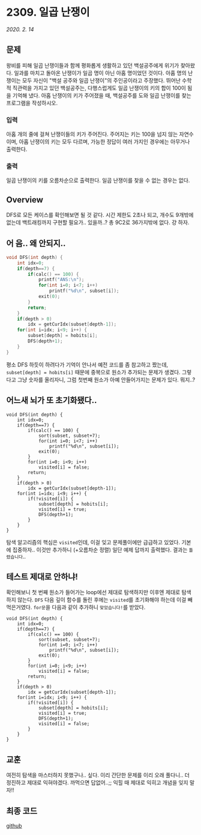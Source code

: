 # 2309. 일곱 난쟁이
*2020. 2. 14*
## 문제
왕비를 피해 일곱 난쟁이들과 함께 평화롭게 생활하고 있던 백설공주에게 위기가 찾아왔다. 일과를 마치고 돌아온 난쟁이가 일곱 명이 아닌 아홉 명이었던 것이다.
아홉 명의 난쟁이는 모두 자신이 "백설 공주와 일곱 난쟁이"의 주인공이라고 주장했다. 뛰어난 수학적 직관력을 가지고 있던 백설공주는, 다행스럽게도 일곱 난쟁이의 키의 합이 100이 됨을 기억해 냈다.
아홉 난쟁이의 키가 주어졌을 때, 백설공주를 도와 일곱 난쟁이를 찾는 프로그램을 작성하시오.
### 입력
아홉 개의 줄에 걸쳐 난쟁이들의 키가 주어진다. 주어지는 키는 100을 넘지 않는 자연수이며, 아홉 난쟁이의 키는 모두 다르며, 가능한 정답이 여러 가지인 경우에는 아무거나 출력한다.
### 출력
일곱 난쟁이의 키를 오름차순으로 출력한다. 일곱 난쟁이를 찾을 수 없는 경우는 없다.

## Overview

DFS로 모든 케이스를 확인해보면 될 것 같다. 시간 제한도 2초나 되고, 개수도 9개밖에 없는데 백트래킹까지 구현할 필요가.. 있을까..? 총 9C2로 36가지밖에 없다. 걍 하자.

## 어 음.. 왜 안되지..
```cpp
void DFS(int depth) {
    int idx=0;
    if(depth==7) {
        if(calc() == 100) {
            printf("ANS:\n");
            for(int i=0; i<7; i++)
                printf("%d\n", subset[i]);
            exit(0);
        }
        return;
    }
    if(depth > 0)
        idx = getCurIdx(subset[depth-1]);
    for(int i=idx; i<9; i++) {
        subset[depth] = hobits[i];
        DFS(depth+1);
    }
}
```
평소 DFS 하듯이 하려다가 기억이 안나서 예전 코드를 좀 참고하고 짰는데, `subset[depth] = hobits[i]` 때문에 중복으로 원소가 추가되는 문제가 생겼다. 그렇다고 그냥 숫자를 올리자니, 그럼 첫번째 원소가 아예 안들어가지는 문제가 있다. 뭐지..?

## 어느새 뇌가 또 초기화됐다..
```cpp{11,17,19}
void DFS(int depth) {
    int idx=0;
    if(depth==7) {
        if(calc() == 100) {
            sort(subset, subset+7);
            for(int i=0; i<7; i++)
                printf("%d\n", subset[i]);
            exit(0);
        }
        for(int i=0; i<9; i++)
            visited[i] = false;
        return;
    }
    if(depth > 0)
        idx = getCurIdx(subset[depth-1]);
    for(int i=idx; i<9; i++) {
        if(!visited[i]) {
            subset[depth] = hobits[i];
            visited[i] = true;
            DFS(depth+1);
        }
    }
}
```
탐색 알고리즘의 핵심은 `visited`인데, 이걸 잊고 문제풀이에만 급급하고 있었다. 기본에 집중하자.. 이것만 추가하니 (+오름차순 정렬) 일단 예제 답까지 출력했다. 결과는 `틀렸습니다`..

## 테스트 제대로 안하냐!

확인해보니 첫 번째 원소가 들어가는 loop에선 제대로 탐색하지만 이후엔 제대로 탐색하지 않는다. `DFS` 다음 깊이 함수를 돌린 후에는 `visited`를 초기화해야 하는데 이걸 빼먹은거였다. `for문`을 다음과 같이 추가하니 `맞았습니다!`를 받았다.
```cpp{21}
void DFS(int depth) {
    int idx=0;
    if(depth==7) {
        if(calc() == 100) {
            sort(subset, subset+7);
            for(int i=0; i<7; i++)
                printf("%d\n", subset[i]);
            exit(0);
        }
        for(int i=0; i<9; i++)
            visited[i] = false;
        return;
    }
    if(depth > 0)
        idx = getCurIdx(subset[depth-1]);
    for(int i=idx; i<9; i++) {
        if(!visited[i]) {
            subset[depth] = hobits[i];
            visited[i] = true;
            DFS(depth+1);
            visited[i] = false;
        }
    }
}
```
## 교훈

여전히 탐색을 마스터하지 못했구나.. 싶다. 이리 간단한 문제를 이리 오래 풀다니.. 더 정진하고 제대로 익혀야겠다. 까먹으면 답없어..;; 익힐 때 제대로 익히고 개념을 잊지 말자!!

## 최종 코드

[github](https://github.com/shinjawkwang/bojPractice/blob/master/search/DFS/2309.cpp)